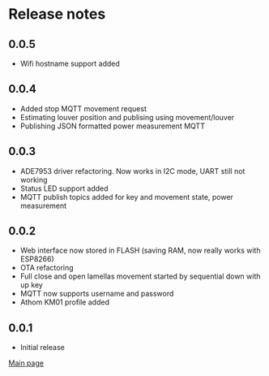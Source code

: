 # Release notes
## 0.0.5
 - Wifi hostname support added

## 0.0.4
 - Added stop MQTT movement request
 - Estimating louver position and publising using movement/louver
 - Publishing JSON formatted power measurement MQTT
 
## 0.0.3
 - ADE7953 driver refactoring. Now works in I2C mode, UART still not working
 - Status LED support added
 - MQTT publish topics added for key and movement state, power measurement

## 0.0.2
 - Web interface now stored in FLASH (saving RAM, now really works with ESP8266)
 - OTA refactoring
 - Full close and open lamellas movement started by sequential down with up key
 - MQTT now supports username and password
 - Athom KM01 profile added
 
## 0.0.1
 - Initial release

[Main page](../README.md)